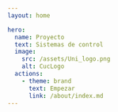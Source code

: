 ```yaml
---
layout: home

hero:
  name: Proyecto
  text: Sistemas de control
  image: 
    src: /assets/Uni_logo.png
    alt: CucLogo
  actions:
    - theme: brand
      text: Empezar
      link: /about/index.md
---
```







